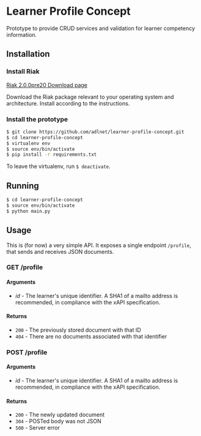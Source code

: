 # Learner Profile Concept

Prototype to provide CRUD services and validation for learner competency information.


## Installation

### Install Riak

[Riak 2.0.0pre20 Download page](http://docs.basho.com/riak/2.0.0pre20/downloads/)

Download the Riak package relevant to your operating system and architecture. Install according to the
instructions.


### Install the prototype

```bash
$ git clone https://github.com/adlnet/learner-profile-concept.git
$ cd learner-profile-concept
$ virtualenv env
$ source env/bin/activate
$ pip install -r requirements.txt
```

To leave the virtualenv, run `$ deactivate`.


## Running

```bash
$ cd learner-profile-concept
$ source env/bin/activate
$ python main.py
```


## Usage

This is (for now) a very simple API. It exposes a single endpoint `/profile`, that sends and receives
JSON documents.

### GET /profile

#### Arguments

* *id* - The learner's unique identifier. A SHA1 of a mailto address is recommended, in compliance with
	the xAPI specification.

#### Returns

* `200` - The previously stored document with that ID
* `404` - There are no documents associated with that identifier


### POST /profile

#### Arguments

* *id* - The learner's unique identifier. A SHA1 of a mailto address is recommended, in compliance with
	the xAPI specification.

#### Returns

* `200` - The newly updated document
* `304` - POSTed body was not JSON
* `500` - Server error

